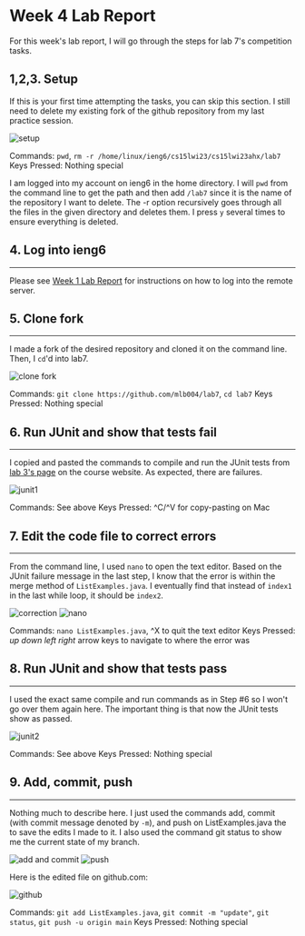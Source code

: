 # Week 4 Lab Report

For this week's lab report, I will go through the steps for lab 7's competition tasks.

1,2,3. Setup
---

If this is your first time attempting the tasks, you can skip this section.
I still need to delete my existing fork of the github repository from my last practice session.


![setup](https://user-images.githubusercontent.com/122575873/221065713-2e7c0737-caf1-439c-a2de-abda5c007a0d.png)


Commands: `pwd`, `rm -r /home/linux/ieng6/cs15lwi23/cs15lwi23ahx/lab7`
Keys Pressed: Nothing special


I am logged into my account on ieng6 in the home directory. I will `pwd` from the command line to get the path and then add `/lab7` since it is the name of the repository I want to delete.
The -r option recursively goes through all the files in the given directory and deletes them. I press `y` several times to ensure everything is deleted. 


## 4. Log into ieng6
---

Please see [Week 1 Lab Report](https://mlb004.github.io/cse15l-lab-reports/week-1-lab-report) for instructions on how to log into the remote server. 


## 5. Clone fork
---

I made a fork of the desired repository and cloned it on the command line. Then, I `cd`'d into lab7. 


![clone fork](https://user-images.githubusercontent.com/122575873/221068520-4b8465e7-e711-4e35-b3b4-36556e832d95.png)


Commands: `git clone https://github.com/mlb004/lab7`, `cd lab7`
Keys Pressed: Nothing special


## 6. Run JUnit and show that tests fail
---

I copied and pasted the commands to compile and run the JUnit tests from [lab 3's page](https://ucsd-cse15l-w23.github.io/week/week3/) on the course website. As expected, there are failures. 


![junit1](https://user-images.githubusercontent.com/122575873/221069108-d723ace9-8409-47c2-8359-60c28e699761.png)


Commands: See above
Keys Pressed: ^C/^V for copy-pasting on Mac


## 7. Edit the code file to correct errors
---

From the command line, I used `nano` to open the text editor. Based on the JUnit failure message in the last step, I know that the error is within the merge method of `ListExamples.java`. I eventually find that instead of `index1` in the last while loop, it should be `index2`. 


![correction](https://user-images.githubusercontent.com/122575873/221069685-ff357a60-1c67-4185-a3dd-40676569e3c1.png)
![nano](https://user-images.githubusercontent.com/122575873/221070033-f9ab4e53-5c0e-4b3d-b0dd-11799c34ad64.png)


Commands: `nano ListExamples.java`, ^X to quit the text editor
Keys Pressed: *up down left right* arrow keys to navigate to where the error was

  
## 8. Run JUnit and show that tests pass 
---

I used the exact same compile and run commands as in Step #6 so I won't go over them again here. The important thing is that now the JUnit tests show as passed.
  
  
![junit2](https://user-images.githubusercontent.com/122575873/221070540-64c94e72-57ed-4977-8945-b1d9885383ed.png)

  
Commands: See above
Keys Pressed: Nothing special

 
## 9. Add, commit, push
---

Nothing much to describe here. I just used the commands add, commit (with commit message denoted by `-m`), and push on ListExamples.java the to save the edits I made to it.
I also used the command git status to show me the current state of my branch.


![add and commit](https://user-images.githubusercontent.com/122575873/221072696-544c533a-d5ba-4a2d-9dbb-7a3d02eeb869.png)
![push](https://user-images.githubusercontent.com/122575873/221072729-39083e10-2c43-4346-ab4f-d8953b69a0a5.png)


Here is the edited file on github.com:

![github](https://user-images.githubusercontent.com/122575873/221072914-5ca24f0a-baa5-4de9-b72d-9407e0468f86.png)


Commands: `git add ListExamples.java`, `git commit -m "update"`, `git status`, `git push -u origin main`
Keys Pressed: Nothing special
